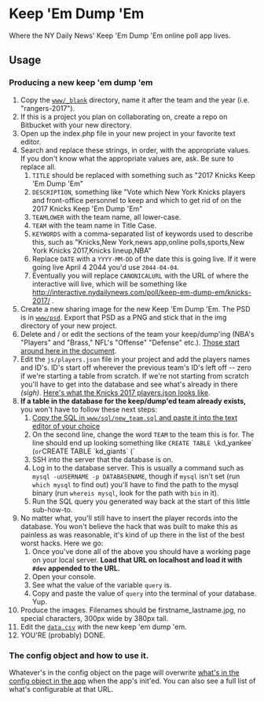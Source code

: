# Keep 'Em Dump 'Em
Where the NY Daily News' Keep 'Em Dump 'Em online poll app lives.

## Usage

### Producing a new keep 'em dump 'em

1. Copy the [`www/_blank`](/www/_blank) directory, name it after the team and the year (i.e. "rangers-2017").
2. If this is a project you plan on collaborating on, create a repo on Bitbucket with your new directory.
3. Open up the index.php file in your new project in your favorite text editor.
4. Search and replace these strings, in order, with the appropriate values. If you don't know what the appropriate values are, ask. Be sure to replace all.
    1. `TITLE` should be replaced with something such as "2017 Knicks Keep 'Em Dump 'Em"
    2. `DESCRIPTION`, something like "Vote which New York Knicks players and front-office personnel to keep and which to get rid of on the 2017 Knicks Keep 'Em Dump 'Em"
    3. `TEAMLOWER` with the team name, all lower-case.
    4. `TEAM` with the team name in Title Case.
    5. `KEYWORDS` with a comma-separated list of keywords used to describe this, such as "Knicks,New York,news app,online polls,sports,New York Knicks 2017,Knicks lineup,NBA"
    6. Replace `DATE` with a `YYYY-MM-DD` of the date this is going live. If it were going live April 4 2044 you'd use `2044-04-04`.
    7. Eventually you will replace `CANONICALURL` with the URL of where the interactive will live, which will be something like http://interactive.nydailynews.com/poll/keep-em-dump-em/knicks-2017/ .
5. Create a new sharing image for the new Keep 'Em Dump 'Em. The PSD is in [`www/psd`](/www/psd). Export that PSD as a PNG and stick that in the img directory of your new project.
6. Delete and / or edit the sections of the team your keep/dump'ing (NBA's "Players" and "Brass," NFL's "Offense" "Defense" etc.). [Those start around here in the document](/www/_blank/index.php#L267).
7. Edit the `js/players.json` file in your project and add the players names and ID's. ID's start off wherever the previous team's ID's left off -- zero if we're starting a table from scratch. If we're not starting from scratch you'll have to get into the database and see what's already in there _(sigh)_. [Here's what the Knicks 2017 players.json looks like](http://interactive.nydailynews.com/poll/keep-em-dump-em/knicks-2017/js/players.json).
8. **If a table in the database for the keep/dump'ed team already exists,** you won't have to follow these next steps:
    1. [Copy the SQL in `www/sql/new_team.sql` and paste it into the text editor of your choice](/www/sql/new_team.sql)
    2. On the second line, change the word `TEAM` to the team this is for. The line should end up looking something like `CREATE TABLE \`kd_yankee\` (` or `CREATE TABLE \`kd_giants\` (`
    3. SSH into the server that the database is on.
    4. Log in to the database server. This is usually a command such as `mysql -uUSERNAME -p DATABASENAME`, though if `mysql` isn't set (run `which mysql` to find out) you'll have to find the path to the mysql binary (run `whereis mysql`, look for the path with `bin` in it).
    5. Run the SQL query you generated way back at the start of this little sub-how-to.
9. No matter what, you'll still have to insert the player records into the database. You won't believe the hack that was built to make this as painless as was reasonable, it's kind of up there in the list of the best worst hacks. Here we go:
    1. Once you've done all of the above you should have a working page on your local server. **Load that URL on localhost and load it with `#dev` appended to the URL.**
    2. Open your console.
    3. See what the value of the variable `query` is.
    4. Copy and paste the value of `query` into the terminal of your database. Yup.
10. Produce the images. Filenames should be firstname_lastname.jpg, no special characters, 300px wide by 380px tall.
11. Edit the [`data.csv`](/www/data.csv) with the new keep 'em dump 'em.
12. YOU'RE (probably) DONE.


### The config object and how to use it.

Whatever's in the config object on the page will overwrite [what's in the config object in the app](/www/js/app-keepem.js#L2) when the app's init'ed. You can also see a full list of what's configurable at that URL.
